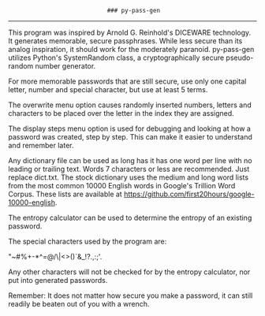                                 ### py-pass-gen

--------------------------------------------------------------------------------

This program was inspired by Arnold G. Reinhold's DICEWARE technology. It
generates memorable, secure passphrases. While less secure than its analog
inspiration, it should work for the moderately paranoid. py-pass-gen utilizes
Python's SystemRandom class, a cryptographically secure pseudo-random
number generator.

For more memorable passwords that are still secure, use only one capital letter,
number and special character, but use at least 5 terms.

The overwrite menu option causes randomly inserted numbers, letters and
characters to be placed over the letter in the index they are assigned.

The display steps menu option is used for debugging and looking at how a
password was created, step by step. This can make it easier to understand and
remember later.

Any dictionary file can be used as long has it has one word per line with no
leading or trailing text. Words 7 characters or less are recommended. Just
replace dict.txt. The stock dictionary uses the medium and long word lists from
the most common 10000 English words in Google's Trillion Word Corpus. These
lists are available at https://github.com/first20hours/google-10000-english.

The entropy calculator can be used to determine the entropy of an existing
password.

The special characters used by the program are:
<div>
  <p>
    "~#%+-*^=@/\|<>()`&_!?.,:;'.
    <br>
  </p>
</div>

Any other characters will not be checked for by the entropy calculator, nor put
into generated passwords.

Remember: It does not matter how secure you make a password, it can still
readily be beaten out of you with a wrench.
